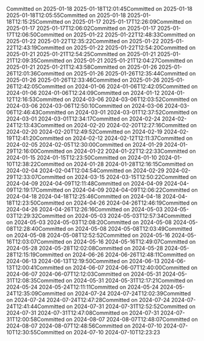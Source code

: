 Committed on 2025-01-18 2025-01-18T12:01:45Committed on 2025-01-18 2025-01-18T12:05:55Committed on 2025-01-18 2025-01-18T12:15:25Committed on 2025-01-17 2025-01-17T12:26:09Committed on 2025-01-17 2025-01-17T12:06:02Committed on 2025-01-17 2025-01-17T12:06:50Committed on 2025-01-22 2025-01-22T12:48:33Committed on 2025-01-22 2025-01-22T12:35:22Committed on 2025-01-22 2025-01-22T12:43:19Committed on 2025-01-22 2025-01-22T12:54:20Committed on 2025-01-21 2025-01-21T12:54:25Committed on 2025-01-21 2025-01-21T12:09:35Committed on 2025-01-21 2025-01-21T12:04:27Committed on 2025-01-21 2025-01-21T12:43:58Committed on 2025-01-26 2025-01-26T12:01:36Committed on 2025-01-26 2025-01-26T12:35:44Committed on 2025-01-26 2025-01-26T12:33:46Committed on 2025-01-26 2025-01-26T12:42:05Committed on 2024-01-06 2024-01-06T12:42:05Committed on 2024-01-06 2024-01-06T12:24:09Committed on 2024-01-12 2024-01-12T12:16:53Committed on 2024-03-06 2024-03-06T12:03:52Committed on 2024-03-06 2024-03-06T12:50:10Committed on 2024-03-06 2024-03-06T12:46:43Committed on 2024-03-01 2024-03-01T12:37:52Committed on 2024-03-01 2024-03-01T12:34:17Committed on 2024-02-24 2024-02-24T12:13:43Committed on 2024-02-20 2024-02-20T12:27:16Committed on 2024-02-20 2024-02-20T12:49:52Committed on 2024-02-19 2024-02-19T12:41:20Committed on 2024-02-12 2024-02-12T12:11:37Committed on 2024-02-05 2024-02-05T12:30:00Committed on 2024-01-29 2024-01-29T12:16:00Committed on 2024-01-22 2024-01-22T12:22:33Committed on 2024-01-15 2024-01-15T12:23:50Committed on 2024-01-10 2024-01-10T12:38:22Committed on 2024-01-28 2024-01-28T12:16:15Committed on 2024-02-04 2024-02-04T12:04:54Committed on 2024-02-29 2024-02-29T12:33:07Committed on 2024-03-15 2024-03-15T12:50:22Committed on 2024-04-09 2024-04-09T12:11:48Committed on 2024-04-09 2024-04-09T12:19:17Committed on 2024-04-09 2024-04-09T12:06:22Committed on 2024-04-18 2024-04-18T12:25:46Committed on 2024-04-18 2024-04-18T12:23:50Committed on 2024-04-26 2024-04-26T12:46:19Committed on 2024-04-26 2024-04-26T12:26:16Committed on 2024-05-03 2024-05-03T12:29:32Committed on 2024-05-03 2024-05-03T12:57:34Committed on 2024-05-03 2024-05-03T12:08:20Committed on 2024-05-08 2024-05-08T12:28:40Committed on 2024-05-08 2024-05-08T12:03:49Committed on 2024-05-08 2024-05-08T12:52:52Committed on 2024-05-16 2024-05-16T12:03:07Committed on 2024-05-16 2024-05-16T12:49:07Committed on 2024-05-28 2024-05-28T12:02:08Committed on 2024-05-28 2024-05-28T12:15:19Committed on 2024-06-26 2024-06-26T12:48:11Committed on 2024-06-13 2024-06-13T12:19:50Committed on 2024-06-13 2024-06-13T12:00:41Committed on 2024-06-07 2024-06-07T12:40:00Committed on 2024-06-07 2024-06-07T12:12:03Committed on 2024-05-31 2024-05-31T12:08:35Committed on 2024-05-31 2024-05-31T12:17:21Committed on 2024-05-24 2024-05-24T12:11:11Committed on 2024-05-24 2024-05-24T12:35:09Committed on 2024-07-24 2024-07-24T12:02:39Committed on 2024-07-24 2024-07-24T12:47:28Committed on 2024-07-24 2024-07-24T12:41:44Committed on 2024-07-31 2024-07-31T12:52:52Committed on 2024-07-31 2024-07-31T12:47:08Committed on 2024-07-31 2024-07-31T12:00:58Committed on 2024-08-07 2024-08-07T12:48:07Committed on 2024-08-07 2024-08-07T12:48:56Committed on 2024-07-10 2024-07-10T12:30:55Committed on 2024-07-10 2024-07-10T12:23:23